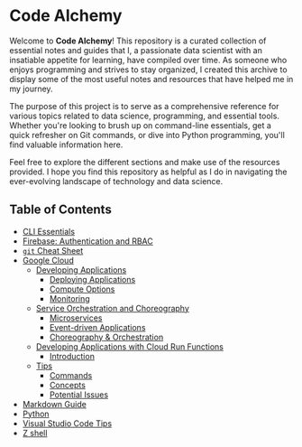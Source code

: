 # **Code Alchemy**

Welcome to **Code Alchemy**! This repository is a curated collection of essential notes and guides that I, a passionate data scientist with an insatiable appetite for learning, have compiled over time. As someone who enjoys programming and strives to stay organized, I created this archive to display some of the most useful notes and resources that have helped me in my journey.

The purpose of this project is to serve as a comprehensive reference for various topics related to data science, programming, and essential tools. Whether you're looking to brush up on command-line essentials, get a quick refresher on Git commands, or dive into Python programming, you'll find valuable information here.

Feel free to explore the different sections and make use of the resources provided. I hope you find this repository as helpful as I do in navigating the ever-evolving landscape of technology and data science.

## Table of Contents

- [CLI Essentials](content/cli_essentials.md)
- [Firebase: Authentication and RBAC](content/firebase_authentication.md)
- [`git` Cheat Sheet](content/git.md)
- [Google Cloud](content/google_cloud/)
    - [Developing Applications](content/google_cloud/developing_applications/)
        - [Deploying Applications](content/google_cloud/developing_applications/deploying_applications/deploying_applications.md)
        - [Compute Options](content/google_cloud/developing_applications/compute_options/compute_options.md)
        - [Monitoring](content/google_cloud/developing_applications/monitoring/monitoring_and_performance_tuning.md)
    - [Service Orchestration and Choreography](content/google_cloud/service_orchestration_and_choreography/)
        - [Microservices](content/google_cloud/service_orchestration_and_choreography/microservices/microservices.md)
        - [Event-driven Applications](content/google_cloud/service_orchestration_and_choreography/event-driven_applications/event-driven_applications.md)
        - [Choreography & Orchestration](content/google_cloud/service_orchestration_and_choreography/choreography_and_orchestration/choreography_and_orchestration.md)
    - [Developing Applications with Cloud Run Functions](content/google_cloud/developing_applications_with_cloud_run_functions/)
        - [Introduction](content/google_cloud/developing_applications_with_cloud_run_functions/introduction/introduction.md)
    - [Tips](content/google_cloud/tips/)
        - [Commands](content/google_cloud/tips/commands.md)
        - [Concepts](content/google_cloud/tips/concepts.md)
        - [Potential Issues](content/google_cloud/tips/potential_issues.md)
- [Markdown Guide](content/markdown_guide.md)
- [Python](content/python.md)
- [Visual Studio Code Tips](content/vscode/vscode_tips.md)
- [Z shell](content/zsh_configuration_file.md)
